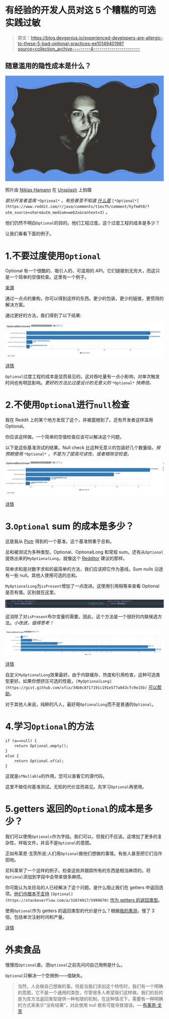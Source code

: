 # 有经验的开发人员对这 5 个糟糕的可选实践过敏

> 原文：<https://blog.devgenius.io/experienced-developers-are-allergic-to-these-5-bad-optional-practices-ee1014940198?source=collection_archive---------4----------------------->

## **随意滥用的隐性成本是什么？**

![](img/2bd169ba472bc766df14cf59688fc6bc.png)

照片由 [Niklas Hamann](https://unsplash.com/@niklas_hamann?utm_source=unsplash&utm_medium=referral&utm_content=creditCopyText) 在 [Unsplash](https://unsplash.com/s/photos/lack?utm_source=unsplash&utm_medium=referral&utm_content=creditCopyText) 上拍摄

*部分开发者滥用* `*Optional*` *。有些甚至不知道* [*什么是*](https://www.reddit.com/r/java/comments/t1ev7h/comment/hyfmdt0/?utm_source=share&utm_medium=web2x&context=3) `[*Optional*](https://www.reddit.com/r/java/comments/t1ev7h/comment/hyfmdt0/?utm_source=share&utm_medium=web2x&context=3)` *。*

他们仍然不明白`Optional`的目的。他们工程过度。这个过度工程的成本是多少？

让我们看看下面的例子。

# 1.不要过度使用`Optional`

Optional 有一个很酷的、吸引人的、可滥用的 API。它们链接到无穷大，而这只是一个简单的空值检查。这里有一个例子。

[来源](https://www.govnokod.ru/24731)

通过一点点的重构，你可以得到这样的东西。更少的包装，更少的链接，更惯用的解决方案。

通过更好的方法，我们得到了以下结果:

![](img/d059e80ec84bf5ca2e8bcde767943655.png)

[详情](https://jmh.morethan.io/?gist=98fd37eda2ddcc819ac8c485ce5d7c35)

`Optional`过度工程的成本是显而易见的。这对吞吐量有一点小影响，对单次触发时间也有明显影响。*更好的方法比过度设计的无意义的* `*Optional*` *快两倍。*

# 2.不使用`Optional`进行`null`检查

我在 Reddit 上的某个地方发现了这个，并被震撼到了。还有开发者这样滥用 Optional。

你应该这样做。一个简单的空值检查应该可以解决这个问题。

以下是这些基准测试的结果。Null check 比这种无意义的包装好几个数量级。*按预期使用* `*Optional*` *，不是为了提高可读性，或者根除空检查。*

![](img/0bc97c1530be91f9aeebbd57ce5a7e7e.png)

[详情](https://jmh.morethan.io/?gist=fbb55449ecca9fdd8f198476d6cbd546)

# 3.`Optional` sum 的成本是多少？

这是我从 [Piotr](https://pkolaczk.github.io/overhead-of-optional/) 得到的一个基准。这个基准侧重于总和。

总和被测试为多种类型。Optional、OptionalLong 和常规 sum。还有从`Optional`提炼出来的`MyOptionalLong`，就像这个 [Redditor](https://www.reddit.com/r/rust/comments/q99eqe/rust_option_30x_more_efficient_to_return_than/hgynrll/?utm_source=share&utm_medium=web2x&context=3) 建议的那样。

简单求和是对数字求和的最简单的方法，我们应该把它作为基线。Sum nulls 沿途有一些 null。其他人使用可选的总和。

`MyOptionalLong`为`isPresent`增加了一点改进。这使用引用相等来查看 Optional 是否有值。区别就在这里。

![](img/6486af60074716503e685d544e7e7189.png)

这消除了对`isPresent`布尔变量的需要。因此，这个方法是一个很好的内联候选方法。*小改进，值得思考！*

![](img/4c6c926f4a083078268791867bcdba71.png)

[详情](https://jmh.morethan.io/?gist=7a9da3ea312be8fc6f5716e63caeb6eb)

自定义`MyOptionalLong`效果最好。由于内联缓存、热度和引用检查，这种可选类型更好。如果你想挤压可选的性能，`[MyOptionalLong](https://gist.github.com/xfix/34b8c8717191c191e577a843cfc9e15b)` [可以帮助](https://gist.github.com/xfix/34b8c8717191c191e577a843cfc9e15b)。

对于其他人来说，纯粹的凡人，最好用`OptionalLong`而不是普通的`Optional`。

# 4.学习`Optional`的方法

```
if (a==null) {
	return Optional.empty();
} 
else {
	return Optional.of(a);
}
```

这就是`ofNullable`的作用。您可以查看它的源代码。

这里不做任何基准测试。无知的代价显而易见。先学习`Optional`再使用。

# 5.getters 返回的`Optional`的成本是多少？

我们可以使用`Optionals`作为字段。我们可以，但我们不应该。这增加了更多的复杂性，样板文件，并且不是`Optional`的意图。

正如布莱恩·戈茨所说:人们用`Optional`做他们想做的事情。有些人甚至把它们当作田地。

尼科莱举了一个这样的例子。检查这些并跟踪所有的东西是相当麻烦的。将`Optional`添加到字段中会带来很多麻烦。

你可能认为龙目岛的人已经解决了这个问题。是什么阻止我们在 getters 中返回选项。[他们也根本不支持](https://stackoverflow.com/a/31674917/5999670) `[Optional](https://stackoverflow.com/a/31674917/5999670)` [作为 getters 的返回类型](https://stackoverflow.com/a/31674917/5999670)。

使用`Optional`作为 getters 的返回类型的代价是什么？根据[我的愚测](https://gist.github.com/zivce/77510f4c37fd6a23066a1d478a8b52a8)，慢了 3 倍。包括单次注射时间和产量。

[详情](https://jmh.morethan.io/?gist=bfddaa4e577569efb0a418acfb23cacf)

# 外卖食品

慢慢找`Optional`虐。洒`Optional`之前先问问自己用例是什么。

`Optional`只解决一个空用例——值缺失。

> 当然，人会做自己想做的事。但是当我们添加这个特性时，我们有一个明确的意图，它不是一个通用的类型，尽管很多人希望我们这样做。我们的目的是为库方法返回类型提供一种有限的机制，在这种情况下，需要有一种明确的方式来表示“没有结果”，对此使用 null 极有可能导致错误。— [布莱恩·戈茨](https://stackoverflow.com/questions/26327957/should-java-8-getters-return-optional-type/26328555#26328555)